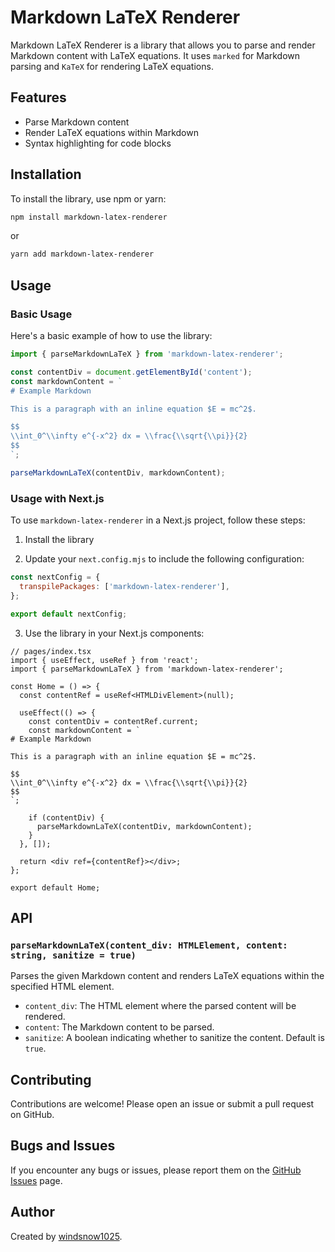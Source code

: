 # Markdown LaTeX Renderer

Markdown LaTeX Renderer is a library that allows you to parse and render Markdown content with LaTeX equations. It uses `marked` for Markdown parsing and `KaTeX` for rendering LaTeX equations.

## Features

- Parse Markdown content
- Render LaTeX equations within Markdown
- Syntax highlighting for code blocks

## Installation

To install the library, use npm or yarn:

```bash
npm install markdown-latex-renderer
```

or

```bash
yarn add markdown-latex-renderer
```

## Usage

### Basic Usage

Here's a basic example of how to use the library:

```typescript
import { parseMarkdownLaTeX } from 'markdown-latex-renderer';

const contentDiv = document.getElementById('content');
const markdownContent = `
# Example Markdown

This is a paragraph with an inline equation $E = mc^2$.

$$
\\int_0^\\infty e^{-x^2} dx = \\frac{\\sqrt{\\pi}}{2}
$$
`;

parseMarkdownLaTeX(contentDiv, markdownContent);
```

### Usage with Next.js

To use `markdown-latex-renderer` in a Next.js project, follow these steps:

1. Install the library

2. Update your `next.config.mjs` to include the following configuration:

```mjs
const nextConfig = {
  transpilePackages: ['markdown-latex-renderer'],
};

export default nextConfig;
```

3. Use the library in your Next.js components:

```tsx
// pages/index.tsx
import { useEffect, useRef } from 'react';
import { parseMarkdownLaTeX } from 'markdown-latex-renderer';

const Home = () => {
  const contentRef = useRef<HTMLDivElement>(null);

  useEffect(() => {
    const contentDiv = contentRef.current;
    const markdownContent = `
# Example Markdown

This is a paragraph with an inline equation $E = mc^2$.

$$
\\int_0^\\infty e^{-x^2} dx = \\frac{\\sqrt{\\pi}}{2}
$$
`;

    if (contentDiv) {
      parseMarkdownLaTeX(contentDiv, markdownContent);
    }
  }, []);

  return <div ref={contentRef}></div>;
};

export default Home;
```

## API

### `parseMarkdownLaTeX(content_div: HTMLElement, content: string, sanitize = true)`

Parses the given Markdown content and renders LaTeX equations within the specified HTML element.

- `content_div`: The HTML element where the parsed content will be rendered.
- `content`: The Markdown content to be parsed.
- `sanitize`: A boolean indicating whether to sanitize the content. Default is `true`.

## Contributing

Contributions are welcome! Please open an issue or submit a pull request on GitHub.

## Bugs and Issues

If you encounter any bugs or issues, please report them on the [GitHub Issues](https://github.com/windsnow1025/Markdown-LaTeX-Renderer/issues) page.

## Author

Created by [windsnow1025](https://github.com/windsnow1025).
